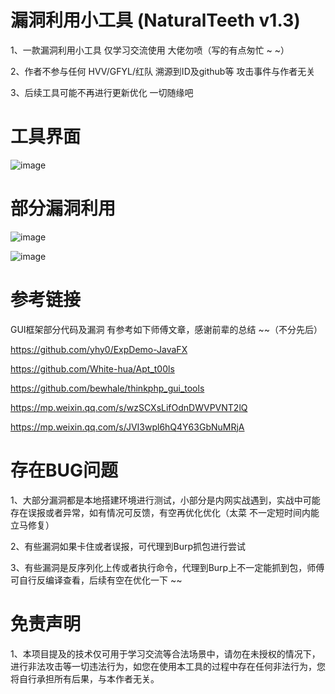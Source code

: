 # 漏洞利用小工具 (NaturalTeeth v1.3) 

1、一款漏洞利用小工具  仅学习交流使用 大佬勿喷（写的有点匆忙 ~ ~）

2、作者不参与任何 HVV/GFYL/红队 溯源到ID及github等 攻击事件与作者无关

3、后续工具可能不再进行更新优化 一切随缘吧  

# 工具界面

![image](https://github.com/user-attachments/assets/56425559-697d-492a-b066-4743157bc34c)

# 部分漏洞利用

![image](https://github.com/user-attachments/assets/28e3bbf9-3775-4426-8d8f-7d44a8bbc231)

![image](https://github.com/user-attachments/assets/f39ccc9b-d5d8-44d5-a0ae-bc3e001b4ae9)


# 参考链接

GUI框架部分代码及漏洞 有参考如下师傅文章，感谢前辈的总结 ~~（不分先后）

https://github.com/yhy0/ExpDemo-JavaFX

https://github.com/White-hua/Apt_t00ls

https://github.com/bewhale/thinkphp_gui_tools

https://mp.weixin.qq.com/s/wzSCXsLifOdnDWVPVNT2lQ

https://mp.weixin.qq.com/s/JVI3wpl6hQ4Y63GbNuMRjA

# 存在BUG问题

1、大部分漏洞都是本地搭建环境进行测试，小部分是内网实战遇到，实战中可能存在误报或者异常，如有情况可反馈，有空再优化优化（太菜 不一定短时间内能立马修复）

2、有些漏洞如果卡住或者误报，可代理到Burp抓包进行尝试

3、有些漏洞是反序列化上传或者执行命令，代理到Burp上不一定能抓到包，师傅可自行反编译查看，后续有空在优化一下 ~~

# 免责声明

1、本项目提及的技术仅可用于学习交流等合法场景中，请勿在未授权的情况下，进行非法攻击等一切违法行为，如您在使用本工具的过程中存在任何非法行为，您将自行承担所有后果，与本作者无关。
